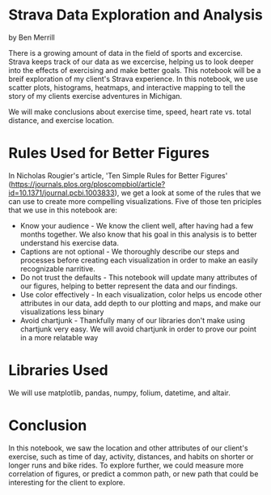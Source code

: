 # Strava Data Exploration and Analysis
by Ben Merrill

There is a growing amount of data in the field of sports and excercise. Strava keeps track of our data as we excercise, helping us to look deeper into the effects of exercising and make better goals. This notebook will be a breif exploration of my client's Strava experience. In this notebook, we use scatter plots, histograms, heatmaps, and interactive mapping to tell the story of my clients exercise adventures in Michigan.

We will make conclusions about exercise time, speed, heart rate vs. total distance, and exercise location.

# Rules Used for Better Figures
In Nicholas Rougier's article, 'Ten Simple Rules for Better Figures' (https://journals.plos.org/ploscompbiol/article?id=10.1371/journal.pcbi.1003833), we get a look at some of the rules that we can use to create more compelling visualizations. Five of those ten priciples that we use in this notebook are:
 - Know your audience - We know the client well, after having had a few months together. We also know that his goal in this analysis is to better understand his exercise data.
 - Captions are not optional - We thoroughly describe our steps and processes before creating each visualization in order to make an easily recognizable narritive.
 - Do not trust the defaults - This notebook will update many attributes of our figures, helping to better represent the data and our findings.
 - Use color effectively - In each visualization, color helps us encode other attributes in our data, add depth to our plotting and maps, and make our visualizations less binary
 - Avoid chartjunk - Thankfully many of our libraries don't make using chartjunk very easy. We will avoid chartjunk in order to prove our point in a more relatable way
 
# Libraries Used
We will use matplotlib, pandas, numpy, folium, datetime, and altair.

# Conclusion
In this notebook, we saw the location and other attributes of our client's exercise, such as time of day, activity, distances, and habits on shorter or longer runs and bike rides. To explore further, we could measure more correlation of figures, or predict a common path, or new path that could be interesting for the client to explore.
